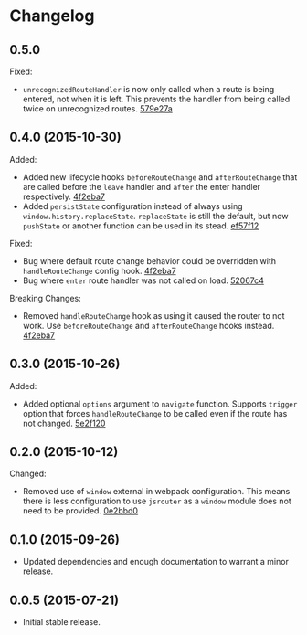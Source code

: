 # Changelog

## 0.5.0

Fixed:

- `unrecognizedRouteHandler` is now only called when a route is being entered, not when it is left. This prevents the handler from being called twice on unrecognized routes. [579e27a](../../commit/579e27a)

## 0.4.0 (2015-10-30)

Added:

- Added new lifecycle hooks `beforeRouteChange` and `afterRouteChange` that are called before the `leave` handler and `after` the enter handler respectively. [4f2eba7](../../commit/4f2eba7)
- Added `persistState` configuration instead of always using `window.history.replaceState`. `replaceState` is still the default, but now `pushState` or another function can be used in its stead. [ef57f12](../../commit/ef57f12)

Fixed:

- Bug where default route change behavior could be overridden with `handleRouteChange` config hook. [4f2eba7](../../commit/4f2eba7)
- Bug where `enter` route handler was not called on load. [52067c4](../../commit/52067c4)

Breaking Changes:

- Removed `handleRouteChange` hook as using it caused the router to not work. Use `beforeRouteChange` and `afterRouteChange` hooks instead. [4f2eba7](../../commit/4f2eba7)

## 0.3.0 (2015-10-26)

Added:

- Added optional `options` argument to `navigate` function. Supports `trigger` option that forces `handleRouteChange` to be called even if the route has not changed. [5e2f120](../../commit/5e2f120)

## 0.2.0 (2015-10-12)

Changed:

- Removed use of `window` external in webpack configuration. This means there is less configuration to use `jsrouter` as a `window` module does not need to be provided. [0e2bbd0](../../commit/0e2bbd0)

## 0.1.0 (2015-09-26)

- Updated dependencies and enough documentation to warrant a minor release.

## 0.0.5 (2015-07-21)

- Initial stable release.
